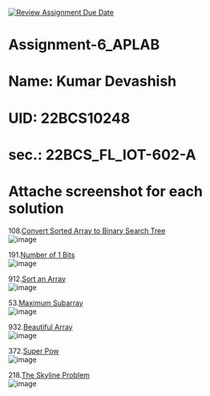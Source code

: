 [![Review Assignment Due Date](https://classroom.github.com/assets/deadline-readme-button-22041afd0340ce965d47ae6ef1cefeee28c7c493a6346c4f15d667ab976d596c.svg)](https://classroom.github.com/a/dFYE1y6w)
# Assignment-6_APLAB
# Name: Kumar Devashish
# UID: 22BCS10248
# sec.: 22BCS_FL_IOT-602-A
# Attache screenshot for each solution
108.[Convert Sorted Array to Binary Search Tree](https://leetcode.com/problems/convert-sorted-array-to-binary-search-tree/description/)<br>
![image](https://github.com/user-attachments/assets/72d52921-499f-477c-8bc4-dbffa03b099c)

191.[Number of 1 Bits](https://leetcode.com/problems/number-of-1-bits/description/)<br>
![image](https://github.com/user-attachments/assets/9c246d7d-cb58-4c61-aeb8-5f771587df0e)

912.[Sort an Array](https://leetcode.com/problems/sort-an-array/description/)<br>
![image](https://github.com/user-attachments/assets/4de5e448-49a9-46b4-8bea-8be08945096c)

53.[Maximum Subarray](https://leetcode.com/problems/maximum-subarray/description/)<br>
![image](https://github.com/user-attachments/assets/6ac1ee9e-cae1-4947-9ce8-87ae8b2f639c)

932.[Beautiful Array](https://leetcode.com/problems/beautiful-array/description/)<br>
![image](https://github.com/user-attachments/assets/5cb96940-cb58-4ba4-9abd-477c4c5e12bf)

372.[Super Pow](https://leetcode.com/problems/super-pow/description/)<br>
![image](https://github.com/user-attachments/assets/89f73c30-97b6-4708-918a-1b6ed7ebcba5)

218.[The Skyline Problem](https://leetcode.com/problems/the-skyline-problem/description/)<br>
![image](https://github.com/user-attachments/assets/6aab6f5b-f66e-4efe-85bf-5e2da3e1d3c6)

